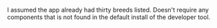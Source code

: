 I assumed the app already had thirty breeds listed. 
Doesn't require any components that is not found in the default install of the developer tool. 
